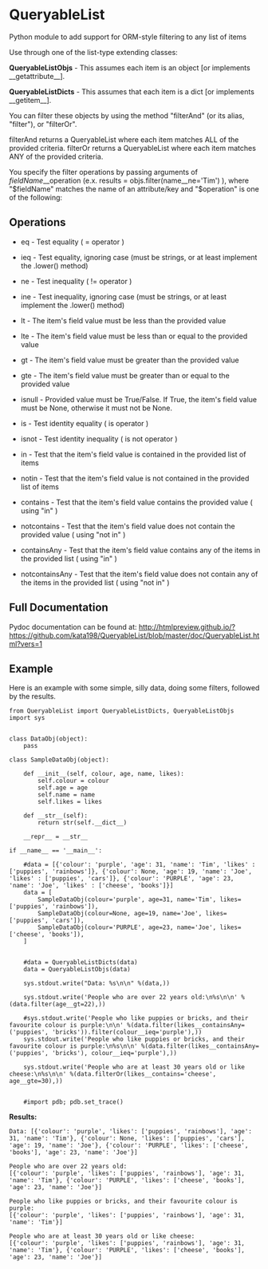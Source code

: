 # QueryableList
Python module to add support for ORM-style filtering to any list of items


Use through one of the list-type extending classes:


**QueryableListObjs** - This assumes each item is an object [or implements \_\_getattribute\_\_].

**QueryableListDicts** - This assumes that each item is a dict [or implements \_\_getitem\_\_].


You can filter these objects by using the method "filterAnd" (or its alias, "filter"), or "filterOr".

filterAnd returns a QueryableList where each item matches ALL of the provided criteria.
filterOr returns a QueryableList where each item matches ANY of the provided criteria.

You specify the filter operations by passing arguments of $fieldName\_\_$operation (e.x. results = objs.filter(name\_\_ne='Tim') ), where "$fieldName" matches the name of an attribute/key and "$operation" is one of the following:


Operations
----------

* eq - Test equality ( = operator )

* ieq - Test equality, ignoring case (must be strings, or at least implement the .lower() method)

* ne  - Test inequality ( != operator )

* ine - Test inequality, ignoring case (must be strings, or at least implement the .lower() method)

* lt  - The item's field value must be less than the provided value

* lte - The item's field value must be less than or equal to the provided value

* gt  - The item's field value must be greater than the provided value

* gte - The item's field value must be greater than or equal to the provided value

* isnull - Provided value must be True/False. If True, the item's field value must be None, otherwise it must not be None.

* is  - Test identity equality ( is operator )

* isnot - Test identity inequality ( is not operator )

* in - Test that the item's field value is contained in the provided list of items

* notin - Test that the item's field value is not contained in the provided list of items

* contains - Test that the item's field value contains the provided value ( using "in" )

* notcontains - Test that the item's field value does not contain the provided value ( using "not in" )

* containsAny - Test that the item's field value contains any of the items in the provided list ( using "in" )

* notcontainsAny - Test that the item's field value does not contain any of the items in the provided list ( using "not in" )


Full Documentation
------------------

Pydoc documentation can be found at: http://htmlpreview.github.io/?https://github.com/kata198/QueryableList/blob/master/doc/QueryableList.html?vers=1


Example
-------

Here is an example with some simple, silly data, doing some filters, followed by the results.

	from QueryableList import QueryableListDicts, QueryableListObjs
	import sys


	class DataObj(object):
		pass

	class SampleDataObj(object):

		def __init__(self, colour, age, name, likes):
			self.colour = colour
			self.age = age
			self.name = name
			self.likes = likes

		def __str__(self):
			return str(self.__dict__)

		__repr__ = __str__

	if __name__ == '__main__':

		#data = [{'colour': 'purple', 'age': 31, 'name': 'Tim', 'likes' : ['puppies', 'rainbows']}, {'colour': None, 'age': 19, 'name': 'Joe', 'likes' : ['puppies', 'cars']}, {'colour': 'PURPLE', 'age': 23, 'name': 'Joe', 'likes' : ['cheese', 'books']}]
		data = [
			SampleDataObj(colour='purple', age=31, name='Tim', likes=['puppies', 'rainbows']),
			SampleDataObj(colour=None, age=19, name='Joe', likes=['puppies', 'cars']),
			SampleDataObj(colour='PURPLE', age=23, name='Joe', likes=['cheese', 'books']),
		]


		#data = QueryableListDicts(data)
		data = QueryableListObjs(data)

		sys.stdout.write("Data: %s\n\n" %(data,))

		sys.stdout.write('People who are over 22 years old:\n%s\n\n' %(data.filter(age__gt=22),))

		#sys.stdout.write('People who like puppies or bricks, and their favourite colour is purple:\n\n' %(data.filter(likes__containsAny=('puppies', 'bricks')).filter(colour__ieq='purple'),))
		sys.stdout.write('People who like puppies or bricks, and their favourite colour is purple:\n%s\n\n' %(data.filter(likes__containsAny=('puppies', 'bricks'), colour__ieq='purple'),))

		sys.stdout.write('People who are at least 30 years old or like cheese:\n%s\n\n' %(data.filterOr(likes__contains='cheese', age__gte=30),))


		#import pdb; pdb.set_trace()

**Results:**

	Data: [{'colour': 'purple', 'likes': ['puppies', 'rainbows'], 'age': 31, 'name': 'Tim'}, {'colour': None, 'likes': ['puppies', 'cars'], 'age': 19, 'name': 'Joe'}, {'colour': 'PURPLE', 'likes': ['cheese', 'books'], 'age': 23, 'name': 'Joe'}]

	People who are over 22 years old:
	[{'colour': 'purple', 'likes': ['puppies', 'rainbows'], 'age': 31, 'name': 'Tim'}, {'colour': 'PURPLE', 'likes': ['cheese', 'books'], 'age': 23, 'name': 'Joe'}]

	People who like puppies or bricks, and their favourite colour is purple:
	[{'colour': 'purple', 'likes': ['puppies', 'rainbows'], 'age': 31, 'name': 'Tim'}]

	People who are at least 30 years old or like cheese:
	[{'colour': 'purple', 'likes': ['puppies', 'rainbows'], 'age': 31, 'name': 'Tim'}, {'colour': 'PURPLE', 'likes': ['cheese', 'books'], 'age': 23, 'name': 'Joe'}]

